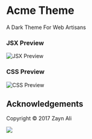 # Acme Theme

A Dark Theme For Web Artisans

### JSX Preview
![JSX Preview](https://i.imgur.com/jBCWQiX.png)

### CSS Preview
![CSS Preview](https://i.imgur.com/BHybyqf.png)

## Acknowledgements

Copyright &copy; 2017 Zayn Ali

<a href="http://www.apache.org/licenses/LICENSE-2.0">
  <img src="https://img.shields.io/badge/License-Apache_2.0-5E81AC.png?style=flat-square"/>
</a>
